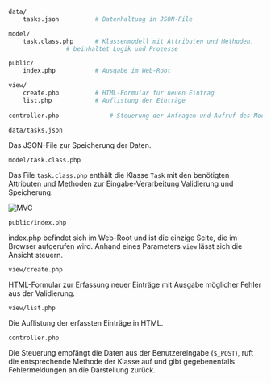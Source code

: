 
```bash
data/ 
	tasks.json          # Datenhaltung in JSON-File

model/ 
	task.class.php      # Klassenmodell mit Attributen und Methoden,
			    # beinhaltet Logik und Prozesse

public/
	index.php           # Ausgabe im Web-Root

view/
	create.php          # HTML-Formular für neuen Eintrag
	list.php            # Auflistung der Einträge
	
controller.php              # Steuerung der Anfragen und Aufruf des Models
```

`data/tasks.json`

Das JSON-File zur Speicherung der Daten.

`model/task.class.php`

Das File `task.class.php` enthält die Klasse `Task` mit den benötigten Attributen und Methoden zur Eingabe-Verarbeitung Validierung und Speicherung. 

![MVC](/ilv.307/assets/images/uml-class-task.png)

`public/index.php`

index.php befindet sich im Web-Root und ist die einzige Seite, die im Browser aufgerufen wird. Anhand eines Parameters `view` lässt sich die Ansicht steuern.

`view/create.php`

HTML-Formular zur Erfassung neuer Einträge mit Ausgabe möglicher Fehler aus der Validierung.

`view/list.php`

Die Auflistung der erfassten Einträge in HTML.

`controller.php`

Die Steuerung empfängt die Daten aus der Benutzereingabe (`$_POST`), ruft die entsprechende Methode der Klasse auf und gibt gegebenenfalls Fehlermeldungen an die Darstellung zurück.
<!--stackedit_data:
eyJoaXN0b3J5IjpbMTg4MzMyNzc2M119
-->